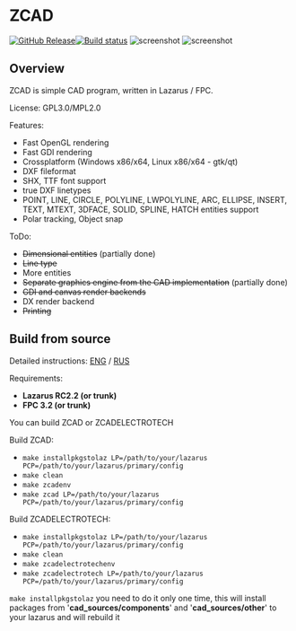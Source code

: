 # ZCAD
[![GitHub Release](https://img.shields.io/github/release/zamtmn/zcad.svg)](https://github.com/zamtmn/zcad/releases)[![Build status](https://ci.appveyor.com/api/projects/status/7bsg5me8q1r5jjt4/branch/master?svg=true)](https://ci.appveyor.com/project/zamtmn/zcad/branch/master)
![screenshot](https://github.com/zamtmn/zcad/raw/master/docs/img/ops.png)
![screenshot](https://github.com/zamtmn/zcad/raw/master/docs/img/zcadet_win32.png)
## Overview
ZCAD is simple CAD program, written in Lazarus / FPC.

License: GPL3.0/MPL2.0

Features:
* Fast OpenGL rendering
* Fast GDI rendering
* Crossplatform (Windows x86/x64, Linux x86/x64 - gtk/qt)
* DXF fileformat
* SHX, TTF font support
* true DXF linetypes
* POINT, LINE, CIRCLE, POLYLINE,  LWPOLYLINE, ARC, ELLIPSE, INSERT, TEXT, MTEXT, 3DFACE, SOLID, SPLINE, HATCH entities support
* Polar tracking, Object snap

ToDo:
* ~~Dimensional entities~~ (partially done)
* ~~Line type~~
* More entities
* ~~Separate graphics engine from the CAD implementation~~ (partially done)
* ~~GDI and canvas render backends~~
* DX render backend
* ~~Printing~~

## Build from source
Detailed instructions: [ENG](https://github.com/zamtmn/zcad/blob/master/BUILD_FROM_SOURCES.md "ENG") / [RUS](https://github.com/zamtmn/zcad/blob/master/cad_source/docs/userguide/locale/ru/for_developers/building_from_sources.adoc "RUS")

Requirements:

* **Lazarus RC2.2 (or trunk)**
* **FPC 3.2 (or trunk)**

You can build ZCAD or ZCADELECTROTECH

Build ZCAD:

* `make installpkgstolaz LP=/path/to/your/lazarus PCP=/path/to/your/lazarus/primary/config`
* `make clean`
* `make zcadenv`
* `make zcad LP=/path/to/your/lazarus PCP=/path/to/your/lazarus/primary/config`

Build ZCADELECTROTECH:

* `make installpkgstolaz LP=/path/to/your/lazarus PCP=/path/to/your/lazarus/primary/config`
* `make clean`
* `make zcadelectrotechenv`
* `make zcadelectrotech LP=/path/to/your/lazarus PCP=/path/to/your/lazarus/primary/config`

`make installpkgstolaz` you need to do it only one time, this will install packages from '**cad_sources/components**' and '**cad_sources/other**' to your lazarus and will rebuild it
